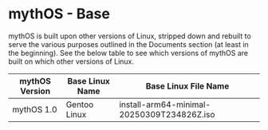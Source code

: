 # mythOS - Base
mythOS is built upon other versions of Linux, stripped down and rebuilt to serve the various purposes outlined in the Documents section (at least in the beginning). See the below table to see which versions of mythOS are built on which other versions of Linux.

| mythOS Version | Base Linux Name | Base Linux File Name |
| ---------------|-----------------|----------------------|
|mythOS 1.0      |Gentoo Linux       |install-arm64-minimal-20250309T234826Z.iso|
